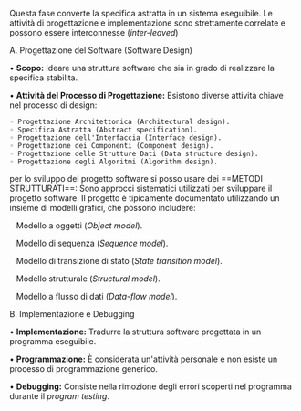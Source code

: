 Questa fase converte la specifica astratta in un sistema eseguibile. Le attività di progettazione e implementazione sono strettamente correlate e possono essere interconnesse (_inter-leaved_)

A. Progettazione del Software (Software Design)

• **Scopo:** Ideare una struttura software che sia in grado di realizzare la specifica stabilita.

• **Attività del Processo di Progettazione:** Esistono diverse attività chiave nel processo di design:

    ◦ Progettazione Architettonica (Architectural design).
    ◦ Specifica Astratta (Abstract specification).
    ◦ Progettazione dell'Interfaccia (Interface design).
    ◦ Progettazione dei Componenti (Component design).
    ◦ Progettazione delle Strutture Dati (Data structure design).
    ◦ Progettazione degli Algoritmi (Algorithm design).

per lo sviluppo del progetto software si posso usare dei ==METODI STRUTTURATI==:
Sono approcci sistematici utilizzati per sviluppare il progetto software. Il progetto è tipicamente documentato utilizzando un insieme di modelli grafici, che possono includere:

   Modello a oggetti (_Object model_).

   Modello di sequenza (_Sequence model_).

   Modello di transizione di stato (_State transition model_).

   Modello strutturale (_Structural model_).

   Modello a flusso di dati (_Data-flow model_).

B. Implementazione e Debugging

• **Implementazione:** Tradurre la struttura software progettata in un programma eseguibile.

• **Programmazione:** È considerata un'attività personale e non esiste un processo di programmazione generico.

• **Debugging:** Consiste nella rimozione degli errori scoperti nel programma durante il _program testing_.